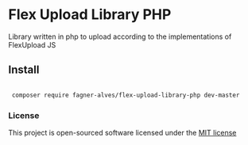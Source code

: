 # Flex Upload Library PHP
Library written in php to upload according to the implementations of FlexUpload JS


## Install
```bash

 composer require fagner-alves/flex-upload-library-php dev-master

```

### License

This project is open-sourced software licensed under the [MIT license](http://opensource.org/licenses/MIT)

